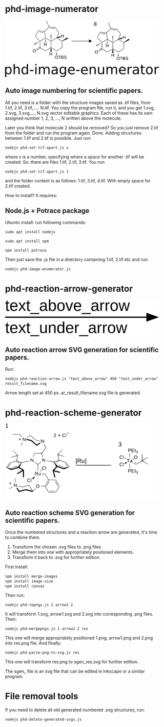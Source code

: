 # phd-image-numerator
<img src="https://github.com/wilddesign/phd-image-enumerator/blob/main/logo90.png"/>

## Auto image numbering for scientific papers.

All you need is a folder with the structure images saved as .tif files, from 1.tif, 2.tif, 3.tif,..... N.tif. You copy the program file, run it, and you get 1.svg, 2.svg, 3.svg,..., N.svg vector editable graphics. Each of these has its own assigned number 1, 2, 3, ..., N written above the molecule.

Later you think that molecule 2 should be removed? So you just remove 2.tif from the folder and run the program again. Done.
Adding structures between 1.tif and 2.tif is possible. Just run:

```
nodejs phd-set-tif-apart.js x
```
where x is a number, specifying where a space for another .tif will be created. So:
there are files 1.tif, 2.tif, 3.tif.
You run:
```
nodejs phd-set-tif-apart.js 1
```
and the folder content is as follows:
1.tif, 3.tif, 4.tif.
With empty space for 2.tif created.


How to install?
It requires:

## Node.js + Potrace package

Ubuntu install: run following commands:
```
sudo apt install nodejs
```
```
sudo apt install npm
```
```
npm install potrace
```
Then just save the .js file in a directory containing 1.tif, 2.tif etc and run:
```
nodejs phd-image-enumerator.js
```

# phd-reaction-arrow-generator
<img src="https://github.com/wilddesign/phd-image-enumerator/blob/main/ar_result_filename.png"/>

## Auto reaction arrow SVG generation for scientific papers.

Run:
```
nodejs phd-reaction-arrow.js "text_above_arrow" 450 "text_under_arrow" result_filename.svg
```
Arrow length set at 450 px. ar_result_filename.svg file is generated.

# phd-reaction-scheme-generator
<img src="https://github.com/wilddesign/phd-image-enumerator/blob/main/sgen_res.png"/>

## Auto reaction scheme SVG generation for scientific papers.

Once the numbered structures and a reaction arrow are generated, it's time to combine them.
1. Transform the chosen .svg files to .png files.
2. Merge them into one with appropriately positoned elements.
3. Transform it back to .svg for further edition.

First install:

```
npm install merge-images
npm install image-size
npm install canvas
```
Then run:
```
nodejs phd-topngs.js 1 arrow1 2
```
It will transform 1.svg, arrow1.svg and 2.svg into corresponding .png files.
Then:
```
nodejs phd-mergepngs.js 1 arrow1 2 res
```
This one will merge appropriately positioned 1.png, arrow1.png and 2.png into res.png file.
And finally:
```
nodejs phd-parse-png-to-svg.js res
```
This one will transform res.png to sgen_res.svg for further edition.

The sgen_ file is an svg file that can be edited in Inkscape or a similar program.


# File removal tools

 If you need to delete all old generated numbered .svg structures, run:
 ```
 nodejs phd-delete-generated-svgs.js
 ```
